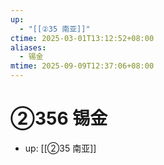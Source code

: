 ```yaml
---
up:
  - "[[②35 南亚]]"
ctime: 2025-03-01T13:12:52+08:00
aliases:
  - 锡金
mtime: 2025-09-09T12:37:06+08:00
---
```


# ②356 锡金

- up: [[②35 南亚]]
